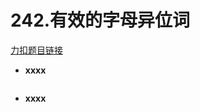 # 242.有效的字母异位词
[力扣题目链接](https://leetcode.cn/problems/valid-anagram/)
- **xxxx**
```java

```
- **xxxx**
```java 

```
